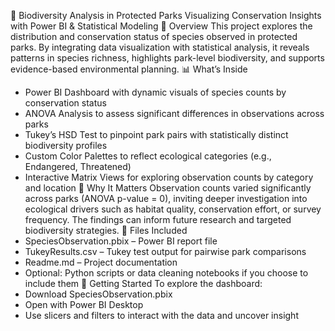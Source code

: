 🦎 Biodiversity Analysis in Protected Parks
Visualizing Conservation Insights with Power BI & Statistical Modeling
🌱 Overview
This project explores the distribution and conservation status of species observed in protected parks. By integrating data visualization with statistical analysis, it reveals patterns in species richness, highlights park-level biodiversity, and supports evidence-based environmental planning.
📊 What’s Inside
- Power BI Dashboard with dynamic visuals of species counts by conservation status
- ANOVA Analysis to assess significant differences in observations across parks
- Tukey’s HSD Test to pinpoint park pairs with statistically distinct biodiversity profiles
- Custom Color Palettes to reflect ecological categories (e.g., Endangered, Threatened)
- Interactive Matrix Views for exploring observation counts by category and location
🔬 Why It Matters
Observation counts varied significantly across parks (ANOVA p-value = 0), inviting deeper investigation into ecological drivers such as habitat quality, conservation effort, or survey frequency. The findings can inform future research and targeted biodiversity strategies.
📁 Files Included
- SpeciesObservation.pbix – Power BI report file
- TukeyResults.csv – Tukey test output for pairwise park comparisons
- Readme.md – Project documentation
- Optional: Python scripts or data cleaning notebooks if you choose to include them
🚀 Getting Started
To explore the dashboard:
- Download SpeciesObservation.pbix
- Open with Power BI Desktop
- Use slicers and filters to interact with the data and uncover insight
